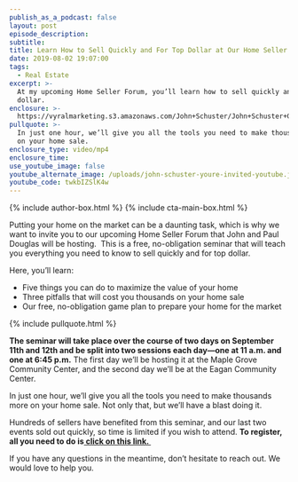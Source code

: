 ```yaml
---
publish_as_a_podcast: false
layout: post
episode_description:
subtitle:
title: Learn How to Sell Quickly and For Top Dollar at Our Home Seller Forum
date: 2019-08-02 19:07:00
tags:
  - Real Estate
excerpt: >-
  At my upcoming Home Seller Forum, you’ll learn how to sell quickly and for top
  dollar.
enclosure: >-
  https://vyralmarketing.s3.amazonaws.com/John+Schuster/John+Schuster+Group-+Learn+How+to+Sell+Quickly.mp4
pullquote: >-
  In just one hour, we’ll give you all the tools you need to make thousands more
  on your home sale.
enclosure_type: video/mp4
enclosure_time:
use_youtube_image: false
youtube_alternate_image: /uploads/john-schuster-youre-invited-youtube.jpg
youtube_code: twkbIZSlK4w
---
```


{% include author-box.html %}
{% include cta-main-box.html %}

Putting your home on the market can be a daunting task, which is why we want to invite you to our upcoming Home Seller Forum that John and Paul Douglas will be hosting.&nbsp; This is a free, no-obligation seminar that will teach you everything you need to know to sell quickly and for top dollar.&nbsp;

Here, you’ll learn:

* Five things you can do to maximize the value of your home
* Three pitfalls that will cost you thousands on your home sale
* Our free, no-obligation game plan to prepare your home for the market

{% include pullquote.html %}

**The seminar will take place over the course of two days on September 11th and 12th and be split into two sessions each day—one at 11 a.m. and one at 6:45 p.m.** The first day we’ll be hosting it at the Maple Grove Community Center, and the second day we’ll be at the Eagan Community Center.&nbsp;

In just one hour, we’ll give you all the tools you need to make thousands more on your home sale. Not only that, but we’ll have a blast doing it.&nbsp;

Hundreds of sellers have benefited from this seminar, and our last two events sold out quickly, so time is limited if you wish to attend. **To register, all you need to do is[&nbsp;click on this link.&nbsp;](https://www.johnschustergroup.com/home_seller_forum)**

If you have any questions in the meantime, don’t hesitate to reach out. We would love to help you.&nbsp;